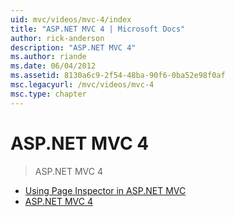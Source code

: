 ```yaml
---
uid: mvc/videos/mvc-4/index
title: "ASP.NET MVC 4 | Microsoft Docs"
author: rick-anderson
description: "ASP.NET MVC 4"
ms.author: riande
ms.date: 06/04/2012
ms.assetid: 8130a6c9-2f54-48ba-90f6-0ba52e98f0af
msc.legacyurl: /mvc/videos/mvc-4
msc.type: chapter
---
```

ASP.NET MVC 4
====================
> ASP.NET MVC 4


- [Using Page Inspector in ASP.NET MVC](using-page-inspector-in-aspnet-mvc.md)
- [ASP.NET MVC 4](aspnet-mvc-4.md)
